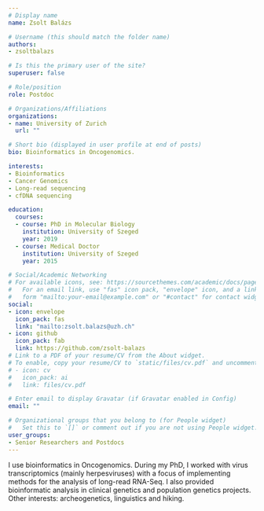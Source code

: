 ```yaml
---
# Display name
name: Zsolt Balázs

# Username (this should match the folder name)
authors:
- zsoltbalazs

# Is this the primary user of the site?
superuser: false

# Role/position
role: Postdoc

# Organizations/Affiliations
organizations:
- name: University of Zurich
  url: ""

# Short bio (displayed in user profile at end of posts)
bio: Bioinformatics in Oncogenomics.

interests:
- Bioinformatics
- Cancer Genomics
- Long-read sequencing
- cfDNA sequencing

education:
  courses:
  - course: PhD in Molecular Biology
    institution: University of Szeged
    year: 2019
  - course: Medical Doctor
    institution: University of Szeged
    year: 2015

# Social/Academic Networking
# For available icons, see: https://sourcethemes.com/academic/docs/page-builder/#icons
#   For an email link, use "fas" icon pack, "envelope" icon, and a link in the
#   form "mailto:your-email@example.com" or "#contact" for contact widget.
social:
- icon: envelope
  icon_pack: fas
  link: "mailto:zsolt.balazs@uzh.ch"
- icon: github
  icon_pack: fab
  link: https://github.com/zsolt-balazs
# Link to a PDF of your resume/CV from the About widget.
# To enable, copy your resume/CV to `static/files/cv.pdf` and uncomment the lines below.
# - icon: cv
#   icon_pack: ai
#   link: files/cv.pdf

# Enter email to display Gravatar (if Gravatar enabled in Config)
email: ""

# Organizational groups that you belong to (for People widget)
#   Set this to `[]` or comment out if you are not using People widget.
user_groups:
- Senior Researchers and Postdocs
---
```


I use bioinformatics in Oncogenomics. During my PhD, I worked with virus transcriptomics (mainly herpesviruses) with a focus of implementing methods for the analysis of long-read RNA-Seq. I also provided bioinformatic analysis in clinical genetics and population genetics projects. Other interests: archeogenetics, linguistics and hiking.
